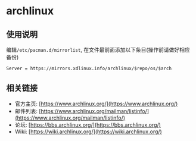 # archlinux

## 使用说明

编辑`/etc/pacman.d/mirrorlist`, 在文件最前面添加以下条目(操作前请做好相应备份)

```
Server = https://mirrors.xdlinux.info/archlinux/$repo/os/$arch
```

## 相关链接

* 官方主页: [https://www.archlinux.org/](https://www.archlinux.org/)
* 邮件列表: [https://www.archlinux.org/mailman/listinfo/](https://www.archlinux.org/mailman/listinfo/)
* 论坛: [https://bbs.archlinux.org/](https://bbs.archlinux.org/)
* Wiki: [https://wiki.archlinux.org/](https://wiki.archlinux.org/)
